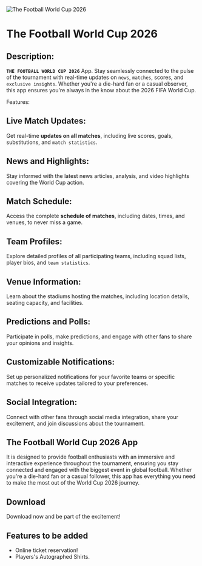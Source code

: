 ![The Football World Cup 2026](https://th.bing.com/th/id/R.b6a719e275e36d545f55fd09c58337ed?rik=%2bwyYeh5TAijzIw&riu=http%3a%2f%2f1.bp.blogspot.com%2f-AUqWYr8PSXY%2fUr8RMz7eciI%2fAAAAAAAABPg%2fUt2lljyZfOI%2fs1600%2ffootball%2bwallpapers%2bhd%2b(3).jpg&ehk=v7571Jmp2%2bEnRxjAaOPpj89mqkAF5hvzMeVQuRp81Vk%3d&risl=&pid=ImgRaw&r=0)

# The Football World Cup 2026

## Description:
**`THE FOOTBALL WORLD CUP 2026`** App. Stay seamlessly connected to the pulse of the tournament with real-time updates on `news`, `matches`, scores, and `exclusive insights`. Whether you're a die-hard fan or a casual observer, this app ensures you're always in the know about the 2026 FIFA World Cup.

Features:

## Live Match Updates:
Get real-time **updates on all matches**, including live scores, goals, substitutions, and `match statistics`.
## News and Highlights:
 Stay informed with the latest news articles, analysis, and video highlights covering the World Cup action.
## Match Schedule:
 Access the complete **schedule of matches**, including dates, times, and venues, to never miss a game.
## Team Profiles:
Explore detailed profiles of all participating teams, including squad lists, player bios, and `team statistics`.
## Venue Information:
Learn about the stadiums hosting the matches, including location details, seating capacity, and facilities.
## Predictions and Polls:
Participate in polls, make predictions, and engage with other fans to share your opinions and insights.
## Customizable Notifications:
Set up personalized notifications for your favorite teams or specific matches to receive updates tailored to your preferences.
## Social Integration:
Connect with other fans through social media integration, share your excitement, and join discussions about the tournament.
## The Football World Cup 2026 App
It is designed to provide football enthusiasts with an immersive and interactive experience throughout the tournament, ensuring you stay connected and engaged with the biggest event in global football. Whether you're a die-hard fan or a casual follower, this app has everything you need to make the most out of the World Cup 2026 journey.
## Download
Download now and be part of the excitement!
## Features to be added
- Online ticket reservation!
- Players's Autographed Shirts.
